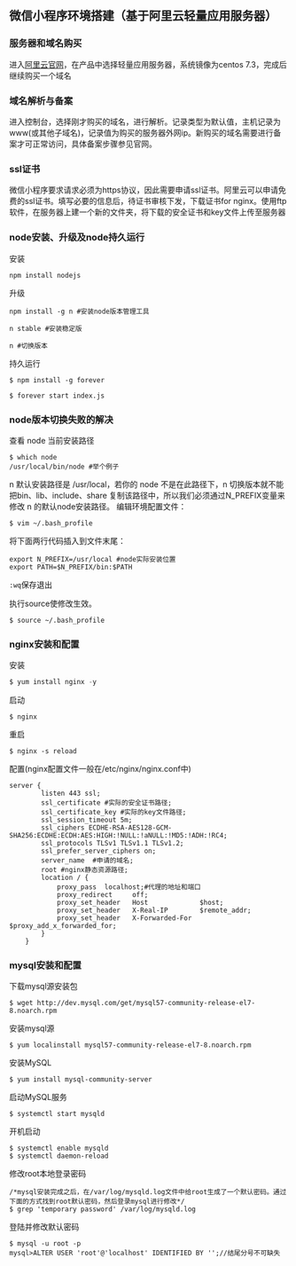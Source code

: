 ## 微信小程序环境搭建（基于阿里云轻量应用服务器）

### 服务器和域名购买

进入[阿里云官网](https://www.aliyun.com)，在产品中选择轻量应用服务器，系统镜像为centos 7.3，完成后继续购买一个域名

### 域名解析与备案

进入控制台，选择刚才购买的域名，进行解析。记录类型为默认值，主机记录为www(或其他子域名)，记录值为购买的服务器外网ip。新购买的域名需要进行备案才可正常访问，具体备案步骤参见官网。

### ssl证书

微信小程序要求请求必须为https协议，因此需要申请ssl证书。阿里云可以申请免费的ssl证书。填写必要的信息后，待证书审核下发，下载证书for nginx。使用ftp软件，在服务器上建一个新的文件夹，将下载的安全证书和key文件上传至服务器

### node安装、升级及node持久运行

安装

```
npm install nodejs
```

升级

```
npm install -g n #安装node版本管理工具

n stable #安装稳定版

n #切换版本
```

持久运行

```
$ npm install -g forever

$ forever start index.js
```



### node版本切换失败的解决

查看 node 当前安装路径

```
$ which node
/usr/local/bin/node #举个例子
```

n 默认安装路径是 /usr/local，若你的 node 不是在此路径下，n 切换版本就不能把bin、lib、include、share 复制该路径中，所以我们必须通过N_PREFIX变量来修改 n 的默认node安装路径。
编辑环境配置文件：

```
$ vim ~/.bash_profile
```

将下面两行代码插入到文件末尾：

```
export N_PREFIX=/usr/local #node实际安装位置
export PATH=$N_PREFIX/bin:$PATH
```

`:wq`保存退出

执行source使修改生效。

```
$ source ~/.bash_profile
```

### nginx安装和配置

安装

```javascript
$ yum install nginx -y
```

启动

```
$ nginx
```

重启

```
$ nginx -s reload 
```

配置(nginx配置文件一般在/etc/nginx/nginx.conf中)

```
server {
        listen 443 ssl;
        ssl_certificate #实际的安全证书路径;
        ssl_certificate_key #实际的key文件路径;
        ssl_session_timeout 5m;
        ssl_ciphers ECDHE-RSA-AES128-GCM-SHA256:ECDHE:ECDH:AES:HIGH:!NULL:!aNULL:!MD5:!ADH:!RC4;
        ssl_protocols TLSv1 TLSv1.1 TLSv1.2;
        ssl_prefer_server_ciphers on;
        server_name  #申请的域名;
        root #nginx静态资源路径;
        location / {
            proxy_pass  localhost;#代理的地址和端口
            proxy_redirect     off;
            proxy_set_header   Host             $host;
            proxy_set_header   X-Real-IP        $remote_addr;
            proxy_set_header   X-Forwarded-For  $proxy_add_x_forwarded_for;
        }
    }
```

### mysql安装和配置

下载mysql源安装包

```
$ wget http://dev.mysql.com/get/mysql57-community-release-el7-8.noarch.rpm
```

安装mysql源

```
$ yum localinstall mysql57-community-release-el7-8.noarch.rpm
```

安装MySQL

```
$ yum install mysql-community-server
```

启动MySQL服务

```
$ systemctl start mysqld
```

开机启动

```
$ systemctl enable mysqld
$ systemctl daemon-reload
```

修改root本地登录密码

```
/*mysql安装完成之后，在/var/log/mysqld.log文件中给root生成了一个默认密码。通过下面的方式找到root默认密码，然后登录mysql进行修改*/
$ grep 'temporary password' /var/log/mysqld.log
```

登陆并修改默认密码

```
$ mysql -u root -p
mysql>ALTER USER 'root'@'localhost' IDENTIFIED BY '';//结尾分号不可缺失 
```



